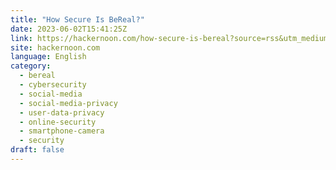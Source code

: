 ```yaml
---
title: "How Secure Is BeReal?"
date: 2023-06-02T15:41:25Z
link: https://hackernoon.com/how-secure-is-bereal?source=rss&utm_medium=RSS&utm_source=news.12bit.vn
site: hackernoon.com
language: English
category:
  - bereal
  - cybersecurity
  - social-media
  - social-media-privacy
  - user-data-privacy
  - online-security
  - smartphone-camera
  - security
draft: false
---
```

